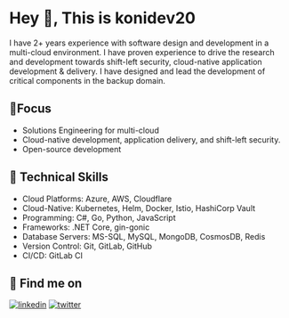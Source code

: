 # Hey 👋, This is konidev20
I have 2+ years experience with software design and development in a multi-cloud environment. I have proven experience to drive the research and development towards shift-left security, cloud-native application development & delivery. I have designed and lead the development of critical components in the backup domain. 

## 🎯Focus
- Solutions Engineering for multi-cloud
- Cloud-native development, application delivery, and shift-left security.
- Open-source development

## 💪 Technical Skills
- Cloud Platforms: Azure, AWS, Cloudflare
- Cloud-Native: Kubernetes, Helm, Docker, Istio, HashiCorp Vault
- Programming: C#, Go, Python, JavaScript
- Frameworks: .NET Core, gin-gonic
- Database Servers: MS-SQL, MySQL, MongoDB, CosmosDB, Redis
- Version Control: Git, GitLab, GitHub
- CI/CD: GitLab CI
## 🚀 Find me on
[![linkedin](https://img.shields.io/badge/LinkedIn-0077B5?style=for-the-badge&logo=linkedin&logoColor=white)](https://www.linkedin.com/in/srigovind-nayak/)  [![twitter](https://img.shields.io/badge/Twitter-1DA1F2?style=for-the-badge&logo=twitter&logoColor=white)](https://twitter.com/sgovindn)
